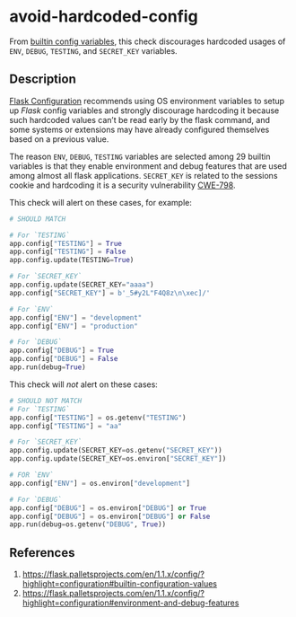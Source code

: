 
# avoid-hardcoded-config

From [builtin config variables](https://flask.palletsprojects.com/en/1.1.x/config/?highlight=configuration#builtin-configuration-values), this check discourages hardcoded usages of `ENV`, `DEBUG`, `TESTING`, and `SECRET_KEY` variables.


## Description

[Flask Configuration](https://flask.palletsprojects.com/en/1.1.x/config/?highlight=configuration#environment-and-debug-features) recommends using OS environment variables to setup up *Flask* config variables and strongly discourage hardcoding it because such hardcoded values can’t be read early by the flask command, and some systems or extensions may have already configured themselves based on a previous value.

The reason `ENV`, `DEBUG`, `TESTING` variables are selected among 29 builtin variables is that they enable environment and debug features that are used among almost all flask applications. `SECRET_KEY` is related to the sessions cookie and hardcoding it is a security vulnerability [CWE-798](https://cwe.mitre.org/data/definitions/798.html).

This check will alert on these cases, for example:

``` python
# SHOULD MATCH

# For `TESTING`
app.config["TESTING"] = True
app.config["TESTING"] = False
app.config.update(TESTING=True)

# For `SECRET_KEY`
app.config.update(SECRET_KEY="aaaa")
app.config["SECRET_KEY"] = b'_5#y2L"F4Q8z\n\xec]/'

# For `ENV`
app.config["ENV"] = "development"
app.config["ENV"] = "production"

# For `DEBUG`
app.config["DEBUG"] = True
app.config["DEBUG"] = False
app.run(debug=True)
```

This check will _not_ alert on these cases:

``` python
# SHOULD NOT MATCH
# For `TESTING`
app.config["TESTING"] = os.getenv("TESTING")
app.config["TESTING"] = "aa"

# For `SECRET_KEY`
app.config.update(SECRET_KEY=os.getenv("SECRET_KEY"))
app.config.update(SECRET_KEY=os.environ["SECRET_KEY"])

# FOR `ENV`
app.config["ENV"] = os.environ["development"]

# For `DEBUG`
app.config["DEBUG"] = os.environ["DEBUG"] or True
app.config["DEBUG"] = os.environ["DEBUG"] or False
app.run(debug=os.getenv("DEBUG", True))
```

## References
1. https://flask.palletsprojects.com/en/1.1.x/config/?highlight=configuration#builtin-configuration-values
2. https://flask.palletsprojects.com/en/1.1.x/config/?highlight=configuration#environment-and-debug-features